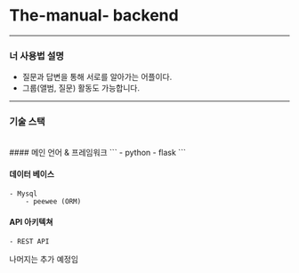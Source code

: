 # The-manual- backend
---------------------

### 너 사용법 설명 
* 질문과 답변을 통해 서로를 알아가는 어플이다.
* 그룹(앨범, 질문) 활동도 가능합니다.

------------------------

### 기술 스택
<br>
#### 메인 언어 & 프레임워크
```
- python
- flask
```

#### 데이터 베이스
```
- Mysql
    - peewee (ORM)
```

#### API 아키텍쳐
```
- REST API
```

나머지는 추가 예정임